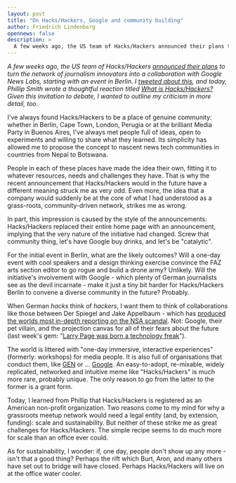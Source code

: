 ```yaml
---
layout: post
title: "On Hacks/Hackers, Google and community building"
author: Friedrich Lindenberg
opennews: false
description: >
  A few weeks ago, the US team of Hacks/Hackers announced their plans to turn the network of journalism innovators into a collaboration with Google News Labs, starting with an event in Berlin. I tweeted about this, and Phillip Smith wrote a thoughtful reaction. Given this invitation to debate, I wanted to outline my criticism in more detail.
---
```


*A few weeks ago, the US team of Hacks/Hackers [announced their plans](http://www.poynter.org/news/mediawire/346061/hackshackers-and-the-news-lab-at-google-team-up/) to turn the network of journalism innovators into a collaboration with Google News Labs, starting with an event in Berlin. I [tweeted about this](https://twitter.com/pudo/status/601405937560203264), and today, Phillip Smith wrote a thoughtful reaction titled [What is Hacks/Hackers?](http://phillipadsmith.com/2015/06/what-is-hacks-hackers.html) Given this invitation to debate, I wanted to outline my criticism in more detail, too.*

I've always found Hacks/Hackers to be a place of genuine community: whether in Berlin, Cape Town, London, Perugia or at the brilliant Media Party in Buenos Aires, I've always met people full of ideas, open to experiments and willing to share what they learned. Its simplicity has allowed me to propose the concept to nascent news tech communities in countries from Nepal to Botswana.

People in each of these places have made the idea their own, fitting it to whatever resources, needs and challenges they have. That is why the recent announcement that Hacks/Hackers would in the future have a different meaning struck me as very odd. Even more, the idea that a company would suddenly be at the core of what I had understood as a grass-roots, community-driven network, strikes me as wrong.

In part, this impression is caused by the style of the announcements: Hacks/Hackers replaced their entire home page with an announcement, implying that the very nature of the initiative had changed. Screw that community thing, let's have Google buy drinks, and let's be "catalytic".

For the initial event in Berlin, what are the likely outcomes? Will a one-day event with cool speakers and a design thinking exercise convince the FAZ arts section editor to go rogue and build a drone army? Unlikely. Will the initiative's involvement with Google - which plenty of German journalists see as the devil incarnate - make it just a tiny bit harder for Hacks/Hackers Berlin to convene a diverse community in the future? Probably.

When German *hacks* think of *hackers*, I want them to think of collaborations like those between Der Spiegel and Jake Appelbaum - which has [produced the worlds most in-depth reporting on the NSA scandal](https://www.google.com/search?ie=UTF-8&q=site%3Aspiegel.de%2Finternational+appelbaum). Not: Google, their pet villain, and the projection canvas for all of their fears about the future (last week's gem: "[Larry Page was born a technology freak](http://www.zeit.de/wirtschaft/unternehmen/2015-05/larry-page-google-inventor)").

The world is littered with "one-day immersive, interactive experiences" (formerly: workshops) for media people. It is also full of organisations that conduct them, like [GEN](https://www.globaleditorsnetwork.org/) or ... [Google](http://googlepublicpolicy.blogspot.de/2014/11/investigathon-helping-investigative.html). An easy-to-adopt, re-mixable, widely replicated, networked and intuitive meme like "Hacks/Hackers" is much more rare, probably unique. The only reason to go from the latter to the former is a grant form.

Today, I learned from Phillip that Hacks/Hackers is registered as an American non-profit organization. Two reasons come to my mind for why a grassroots meetup network would need a legal entity (and, by extension, funding): scale and sustainability. But neither of these strike me as great challenges for Hacks/Hackers. The simple recipe seems to do much more for scale than an office ever could.

As for sustainability, I wonder: if, one day, people don't show up any more - isn't that a good thing? Perhaps the rift which Burt, Aron, and many others have set out to bridge will have closed. Perhaps Hacks/Hackers will live on at the office water cooler.
